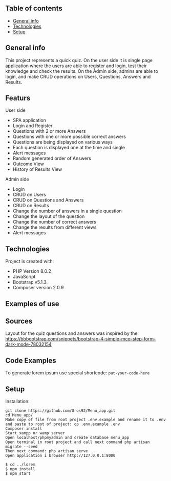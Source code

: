## Table of contents
* [General info](#general-info)
* [Technologies](#technologies)
* [Setup](#setup)

## General info
This project represents a quick quiz. On the user side it is single page application where the users are able to register and login, test their knowledge and check the results.
On the Admin side, admins are able to login, and make CRUD operations on Users, Questions, Answers and Results.
## Featurs

User side
* SPA application
* Login and Register
* Questions with 2 or more Answers
* Questions with one or more possible correct answers
* Questions are being displayed on various ways
* Each question is displayed one at the time and single
* Alert messages
* Random generated order of Answers
* Outcome View
* History of Results View

Admin side
* Login
* CRUD on Users
* CRUD on Questions and Answers
* CRUD on Results
* Change the number of answers in a single question
* Change the layout of the question
* Change the number of correct answers
* Change the results from different views
* Alert messages
## Technologies
Project is created with:
* PHP Version 8.0.2
* JavaScript
* Bootstrap v5.1.3.
* Composer version 2.0.9 

## Examples of use

## Sources
Layout for the quiz questions and answers was inspired by the:
https://bbbootstrap.com/snippets/bootstrap-4-simple-mcq-step-form-dark-mode-78032154

## Code Examples
To generate lorem ipsum use special shortcode: `put-your-code-here`
	
## Setup

Installation:

    git clone https://github.com/Uros92/Menu_app.git
    cd Menu_app/
    Make copy of file from root project .env.example and rename it to .env and paste to root of project: cp .env.example .env
    Composer install
    Start xampp or wamp server
    Open localhost/phpmyadmin and create database menu_app
    Open terminal in root project and call next command php artisan migrate --seed
    Then next command: php artisan serve
    Open application i browser http://127.0.0.1:8000


```
$ cd ../lorem
$ npm install
$ npm start
```
